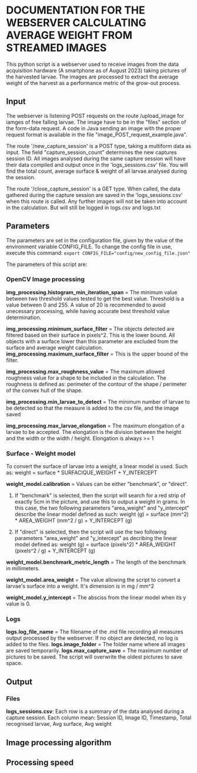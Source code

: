# DOCUMENTATION FOR THE WEBSERVER CALCULATING AVERAGE WEIGHT FROM STREAMED IMAGES
This python script is a webserver used to receive images from the data acquisition hardware (A smartphone as of August 2023) taking pictures of the harvested larvae. The images are processed to extract the average weight of the harvest as a performance metric of the grow-out process.

## Input
The webserver is listening POST requests on the route /upload_image for iamges of free falling larvae. The image have to be in the "files" section of the form-data request. A code in Java sending an image with the proper request format is available in the file "image_POST_request_example.java".

The route '/new_capture_session' is a POST type, taking a multiform data as input. The field "capture_session_count" determines the new captures session ID. All images analysed during the same capture session will have their data compiled and output once in the 'logs_sessions.csv' file. You will find the total count, average surface & weight of all larvae analysed during the session.

The route '/close_capture_session' is a GET type. When called, the data gathered during the capture session are saved in the 'logs_sessions.csv' when this route is called. Any further images will not be taken into account in the calculation. But will still be logged in logs.csv and logs.txt

## Parameters
The parameters are set in the configuration file, given by the value of the environment variable CONFIG_FILE.
To change the config file in use, execute this command:
`export CONFIG_FILE="config/new_config_file.json"`

The parameters of this script are:

### OpenCV Image processing
**img_processing.histogram_min_iteration_span** = The minimum value between two threshold values tested to get the best value.
Threshold is a value between 0 and 255. A value of 20 is recommended to avoid unecessary processing, while having accurate best threshold value determination.

**img_processing.minimum_surface_filter** = The objects detected are filtered based on their surface in pixels^2. This is the lower bound. All objects with a surface lower than this parameter are excluded from the surface and average weight calculation.
**img_processing.maximum_surface_filter** = This is the upper bound of the filter.

**img_processing.max_roughness_value** = The maximum allowed roughness value for a shape to be included in the calculation. The roughness is defined as: perimeter of the contour of the shape / perimeter of the convex hull of the shape.

**img_processing.min_larvae_to_detect** = The minimum number of larvae to be detected so that the measure is added to the csv file, and the image saved

**img_processing.max_larvae_elongation** = The maximum elongation of a larvae to be accepted. The elongation is the division between the height and the width or the width / height. Elongation is always >= 1

### Surface - Weight model
To convert the surface of larvae into a weight, a linear model is used.
Such as: weight = surface * SURFACIQUE_WEIGHT + Y_INTERCEPT

**weight_model.calibration** = Values can be either "benchmark", or "direct".
1. If "benchmark" is selected, then the script will search for a red strip of exactly 5cm in the picture, and use this to output a weight in grams. 
In this case, the two following parameters "area_weight" and "y_intercept" describe the linear model defined as such:
weight (g) = surface (mm^2) * AREA_WEIGHT (mm^2 / g) + Y_INTERCEPT (g)

2. If "direct" is selected, then the script will use the two following parameters "area_weight" and "y_intercept" as decribing the linear model defined as:
weight (g) = surface (pixels^2) * AREA_WEIGHT (pixels^2 / g) + Y_INTERCEPT (g)

**weight_model.benchmark_metric_length** = The length of the benchmark in millimeters.

**weight_model.area_weight** = The value allowing the script to convert a larvae's surface into a weight. It's dimension is in mg / mm^2

**weight_model.y_intercept** = The absciss from the linear model when its y value is 0. 

### Logs
**logs.log_file_name** = The filename of the .md file recording all measures output processed by the webserver.
If no object are detected, no log is added to the files.
**logs.image_folder** = The folder name where all images are saved temporarily.
**logs.max_capture_save** = The maximum number of pictures to be saved. The script will overwrite the oldest pictures to save space.

## Output
### Files
**logs_sessions.csv**: Each row is a summary of the data analysed during a capture session.
Each column mean: Session ID, Image ID, Timestamp, Total recognised larvae, Avg surface, Avg weight


## Image processing algorithm
## Processing speed
